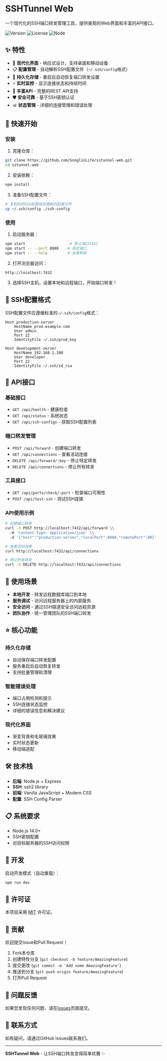 # SSHTunnel Web

一个现代化的SSH端口转发管理工具，提供美观的Web界面和丰富的API接口。

![Version](https://img.shields.io/badge/version-1.0.0-blue.svg)
![License](https://img.shields.io/badge/license-MIT-green.svg)
![Node](https://img.shields.io/badge/node-%3E%3D14.0-brightgreen.svg)

## ✨ 特性

- 🚀 **现代化界面** - 响应式设计，支持桌面和移动设备
- 📋 **配置管理** - 自动解析SSH配置文件（`~/.ssh/config`格式）
- 🔄 **持久化存储** - 重启后自动恢复端口转发设置
- ⚡ **实时监控** - 显示连接状态和持续时间
- 🔌 **丰富API** - 完整的REST API支持
- 🛡️ **安全可靠** - 基于SSH密钥认证
- 📊 **状态管理** - 详细的连接管理和错误处理

## 🚀 快速开始

### 安装

1. 克隆仓库：
```bash
git clone https://github.com/SonglinLife/sstunnel-web.git
cd sstunnel-web
```

2. 安装依赖：
```bash
npm install
```

3. 准备SSH配置文件：
```bash
# 复制你的SSH配置或创建新的配置文件
cp ~/.ssh/config ./ssh-config
```

### 使用

1. 启动服务器：
```bash
npm start                    # 默认端口7432
npm start -- --port 8080    # 指定端口
npm start -- --help         # 查看帮助
```

2. 打开浏览器访问：
```
http://localhost:7432
```

3. 选择SSH主机，设置本地和远程端口，开始端口转发！

## 📁 SSH配置格式

SSH配置文件应遵循标准的`~/.ssh/config`格式：

```
Host production-server
    HostName prod.example.com
    User admin
    Port 22
    IdentityFile ~/.ssh/prod_key

Host development-server
    HostName 192.168.1.100
    User developer
    Port 22
    IdentityFile ~/.ssh/id_rsa
```

## 🔌 API接口

### 基础接口
- `GET /api/health` - 健康检查
- `GET /api/status` - 系统状态
- `GET /api/ssh-configs` - 获取SSH配置列表

### 端口转发管理
- `POST /api/forward` - 创建端口转发
- `GET /api/connections` - 查看活动连接
- `DELETE /api/forward/:key` - 停止特定转发
- `DELETE /api/connections` - 停止所有转发

### 工具接口
- `GET /api/ports/check/:port` - 检查端口可用性
- `POST /api/test-ssh` - 测试SSH连接

### API使用示例

```bash
# 创建端口转发
curl -X POST http://localhost:7432/api/forward \\
  -H 'Content-Type: application/json' \\
  -d '{"host":"production-server","localPort":8080,"remotePort":80}'

# 查看活动连接
curl http://localhost:7432/api/connections

# 停止所有转发
curl -X DELETE http://localhost:7432/api/connections
```

## 🎯 使用场景

- **本地开发** - 转发远程数据库端口到本地
- **服务调试** - 访问远程服务器上的内部服务
- **安全访问** - 通过SSH隧道安全访问远程资源
- **团队协作** - 统一管理团队的SSH端口转发

## ⭐ 核心功能

### 持久化存储
- 自动保存端口转发配置
- 服务重启后自动恢复转发
- 支持批量管理和清理

### 智能错误处理
- 端口占用检测和提示
- SSH连接状态监控
- 详细的错误信息和解决建议

### 现代化界面
- 渐变背景和毛玻璃效果
- 实时状态更新
- 移动端适配

## 🛠️ 技术栈

- **后端**: Node.js + Express
- **SSH**: ssh2 library
- **前端**: Vanilla JavaScript + Modern CSS
- **配置**: SSH Config Parser

## 📋 系统要求

- Node.js 14.0+
- SSH密钥配置
- 对目标服务器的SSH访问权限

## 🔧 开发

启动开发模式（自动重载）：
```bash
npm run dev
```

## 📄 许可证

本项目采用 [MIT](LICENSE) 许可证。

## 🤝 贡献

欢迎提交Issue和Pull Request！

1. Fork本仓库
2. 创建特性分支 (`git checkout -b feature/AmazingFeature`)
3. 提交更改 (`git commit -m 'Add some AmazingFeature'`)
4. 推送到分支 (`git push origin feature/AmazingFeature`)
5. 打开Pull Request

## 🐛 问题反馈

如果您发现任何问题，请在[Issues](https://github.com/SonglinLife/sstunnel-web/issues)页面提交。

## 📧 联系方式

如有疑问，请通过GitHub Issues联系我们。

---

**SSHTunnel Web** - 让SSH端口转发变得简单优雅 ✨